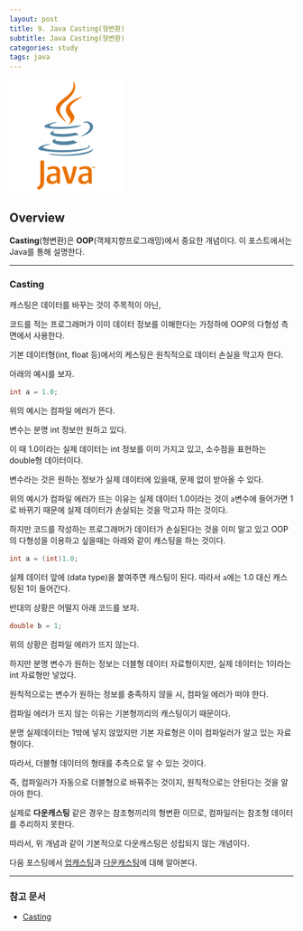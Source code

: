 ```yaml
---
layout: post
title: 9. Java Casting(형변환)
subtitle: Java Casting(형변환)
categories: study
tags: java
---
```


![javalogo](/assets/img/logo/java-logo.png)

## Overview

**Casting**(형변환)은 **OOP**(객체지향프로그래밍)에서 중요한 개념이다. 이 포스트에서는 Java를 통해 설명한다.

***

### Casting

캐스팅은 데이터를 바꾸는 것이 주목적이 아닌,

코드를 적는 프로그래머가 이미 데이터 정보를 이해한다는 가정하에 OOP의 다형성 측면에서 사용한다.

기본 데이터형(int, float 등)에서의 케스팅은 원칙적으로 데이터 손실을 막고자 한다.

아래의 예시를 보자.

```java
int a = 1.0;
```

위의 예시는 컴파일 에러가 뜬다.

변수는 분명 int 정보만 원하고 있다.

이 때 1.0이라는 실제 데이터는 int 정보를 이미 가지고 있고, 소수점을 표현하는 double형 데이터이다.

변수라는 것은 원하는 정보가 실제 데이터에 있을때, 문제 없이 받아올 수 있다.

위의 예시가 컴파일 에러가 뜨는 이유는 실제 데이터 1.0이라는 것이 `a`변수에 들어가면 1로 바뀌기 때문에 실제 데이터가 손실되는 것을 막고자 하는 것이다.

하지만 코드를 작성하는 프로그래머가 데이터가 손실된다는 것을 이미 알고 있고 OOP의 다형성을 이용하고 싶을때는 아래와 같이 캐스팅을 하는 것이다.

```java
int a = (int)1.0;
```

실제 데이터 앞에 (data type)을 붙여주면 캐스팅이 된다. 따라서 `a`에는 1.0 대신 캐스팅된 1이 들어간다.

반대의 상황은 어떨지 아래 코드를 보자.

```java
double b = 1;
```

위의 상황은 컴파일 에러가 뜨지 않는다.

하지만 분명 변수가 원하는 정보는 더블형 데이터 자료형이지만, 실제 데이터는 1이라는 int 자료형만 넣었다.

원칙적으로는 변수가 원하는 정보를 충족하지 않을 시, 컴파일 에러가 떠야 한다.

컴파일 에러가 뜨지 않는 이유는 기본형끼리의 캐스팅이기 때문이다.

분명 실제데이터는 1밖에 넣지 않았지만 기본 자료형은 이미 컴파일러가 알고 있는 자료형이다.

따라서, 더블형 데이터의 형태를 추측으로 알 수 있는 것이다.

즉, 컴파일러가 자동으로 더블형으로 바꿔주는 것이지, 원칙적으로는 안된다는 것을 알아야 한다.

실제로 **다운캐스팅** 같은 경우는 참조형끼리의 형변환 이므로, 컴파일러는 참조형 데이터를 추리하지 못한다.

따라서, 위 개념과 같이 기본적으로 다운캐스팅은 성립되지 않는 개념이다.

다음 포스팅에서 [업캐스팅](/study/2019/08/19/java_10_java_upcasting/)과 [다운캐스팅](/study/2019/08/19/java_11_java_downcasting/)에 대해 알아본다.

***

### 참고 문서
- [Casting](https://mommoo.tistory.com/40)
